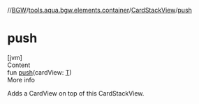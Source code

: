 //[BGW](../../../index.md)/[tools.aqua.bgw.elements.container](../index.md)/[CardStackView](index.md)/[push](push.md)



# push  
[jvm]  
Content  
fun [push](push.md)(cardView: [T](index.md))  
More info  


Adds a CardView on top of this CardStackView.

  



